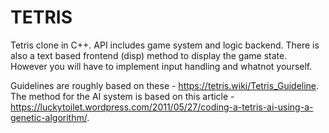 # TETRIS
Tetris clone in C++. API includes game system and logic backend. There is also a text based frontend (disp) method to display the game state. However you will have to implement input handling and whatnot yourself. 

Guidelines are roughly based on these - https://tetris.wiki/Tetris_Guideline. The method for the AI system is based on this article - https://luckytoilet.wordpress.com/2011/05/27/coding-a-tetris-ai-using-a-genetic-algorithm/.
